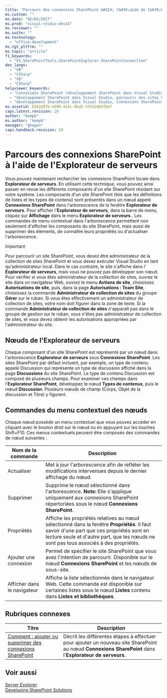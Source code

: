 ```yaml
---
title: "Parcours des connexions SharePoint &#224; l&#39;aide de l&#39;Explorateur de serveurs | Microsoft Docs"
ms.custom: ""
ms.date: "02/02/2017"
ms.prod: "visual-studio-dev14"
ms.reviewer: ""
ms.suite: ""
ms.technology: 
  - "office-development"
ms.tgt_pltfrm: ""
ms.topic: "article"
f1_keywords: 
  - "VS.SharePointTools.SharePointExplorer.SharePointConnection"
dev_langs: 
  - "VB"
  - "CSharp"
  - "VB"
  - "CSharp"
helpviewer_keywords: 
  - "Connexions SharePoint (développement SharePoint dans Visual Studio)"
  - "développement SharePoint dans Visual Studio, parcourir des sites SharePoint"
  - "développement SharePoint dans Visual Studio, Connexions SharePoint"
ms.assetid: b3b1d97b-e990-414c-8ba5-3fd1b463fbef
caps.latest.revision: 20
author: "kempb"
ms.author: "kempb"
manager: "ghogen"
caps.handback.revision: 19
---
```

# Parcours des connexions SharePoint &#224; l&#39;aide de l&#39;Explorateur de serveurs
  Vous pouvez maintenant rechercher les connexions SharePoint locale dans **Explorateur de serveurs**.  En utilisant cette technique, vous pouvez ainsi passer en revue les différents composants d'un site SharePoint résidant sur votre système.  Les composants d'un site SharePoint \(tels que les définitions de listes et les types de contenu\) sont présentés dans un nœud appelé **Connexions SharePoint** dans l'arborescence de la fenêtre **Explorateur de serveurs**.  Pour afficher l'**Explorateur de serveurs**, dans la barre de menu, cliquez sur **Affichage** dans le menu **Explorateur de serveurs**..  Les commandes de menu contextuel dans l'arborescence permettent non seulement d'afficher les composants du site SharePoint, mais aussi de supprimer des éléments, de connaître leurs propriétés ou d'actualiser l'arborescence.  
  
> [!IMPORTANT]  
>  Pour parcourir un site SharePoint, vous devez être administrateur de la collection de sites SharePoint et vous devez exécuter Visual Studio en tant qu'administrateur local.  Dans le cas contraire, le site s'affiche dans l' **Explorateur de serveurs**, mais vous ne pouvez pas développer son nœud.  Pour vérifier si vous êtes administrateur de la collection de sites, ouvrez le site dans un navigateur Web, ouvrez le menu **Actions de site**, choisissez **Autorisations de site**, puis, dans la page **Autorisations : Team Site**, choisissez la commande **Administrateur de collection de sites** du groupe **Gérer** sur le ruban.  Si vous êtes effectivement un administrateur de collection de sites, votre nom doit figurer dans la zone de texte.  Si la commande **Administrateur de collection de sites** n'apparaît pas dans le groupe de gestion sur le ruban, vous n'êtes pas administrateur de collection de sites, et vous devez obtenir les autorisations appropriées par l'administrateur du site.  
  
## Nœuds de l'Explorateur de serveurs  
 Chaque composant d'un site SharePoint est représenté par un nœud dans l'arborescence **Explorateur de serveurs** sous **Connexions SharePoint**.  Les sites SharePoint par défaut incluent, par exemple, un type de contenu appelé Discussion qui représente un type de discussion  affiché dans la page **Discussions** du site SharePoint.  Le type de contenu Discussion est composé de plusieurs champs.  Pour examiner ces champs dans l'**Explorateur SharePoint**, développez le nœud **Types de contenus**, puis le nœud **Discussion**.  Plusieurs nœuds de champ \(Corps, Objet de la discussion et Titre\) y figurent.  
  
## Commandes du menu contextuel des nœuds  
 Chaque nœud possède un menu contextuel que vous pouvez accéder en cliquant avec le bouton droit sur le nœud ou en appuyant sur les touches Shift\+F10.  Ces menus contextuels peuvent être composés des commandes de nœud suivantes :  
  
|Nom de la commande|Description|  
|------------------------|-----------------|  
|Actualiser|Met à jour l'arborescence afin de refléter les modifications intervenues depuis le dernier affichage du nœud.|  
|Supprimer|Supprime le nœud sélectionné dans l'arborescence. **Note:**  Elle s'applique uniquement aux connexions SharePoint répertoriées sous le nœud **Connexions SharePoint**.|  
|Propriétés|Affiche les propriétés relatives au nœud sélectionné dans la fenêtre **Propriétés**.  Il faut savoir d'une part que ces propriétés sont en lecture seule et d'autre part, que les nœuds ne sont pas tous associés à des propriétés.|  
|Ajouter une connexion|Permet de spécifier le site SharePoint que vous avez l'intention de parcourir.  Disponible sur le nœud **Connexions SharePoint** et les nœuds de sous\-site.|  
|Afficher dans le navigateur|Affiche la liste sélectionnée dans le navigateur Web.  Cette commande est disponible sur certaines listes sous le nœud **Listes** contenu dans **Listes et bibliothèques**.|  
  
## Rubriques connexes  
  
|Titre|Description|  
|-----------|-----------------|  
|[Comment : ajouter ou supprimer des connexions SharePoint](../sharepoint/how-to-add-or-remove-sharepoint-connections.md)|Décrit les différentes étapes à effectuer pour ajouter un nouveau site SharePoint au nœud **Connexions SharePoint** dans l'**Explorateur de serveurs**.|  
  
## Voir aussi  
 [Server Explorer](../Topic/Server%20Explorer.md)   
 [Developing SharePoint Solutions](../sharepoint/developing-sharepoint-solutions.md)  
  
  